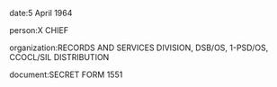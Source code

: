 date:5 April 1964

person:X CHIEF

organization:RECORDS AND SERVICES DIVISION, DSB/OS, 1-PSD/OS, CCOCL/SIL DISTRIBUTION

document:SECRET FORM 1551

